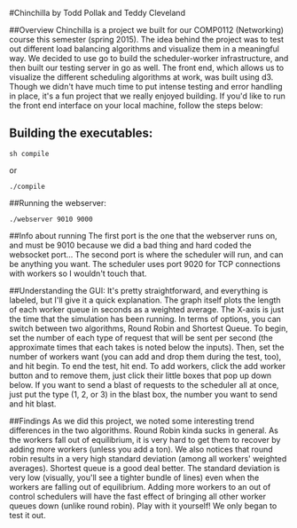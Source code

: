 #Chinchilla
by Todd Pollak and Teddy Cleveland

##Overview
Chinchilla is a project we built for our COMP0112 (Networking) course this semester (spring 2015). The idea behind the project
was to test out different load balancing algorithms and visualize them in a meaningful way. We decided to use go to build
the scheduler-worker infrastructure, and then built our testing server in go as well. The front end, which allows us to 
visualize the different scheduling algorithms at work, was built using d3. Though we didn't have much time to put intense 
testing and error handling in place, it's a fun project that we really enjoyed building. If you'd like to run the front end
interface on your local machine, follow the steps below:

## Building the executables:
```
sh compile
```
or
```
./compile
```

##Running the webserver:
```
./webserver 9010 9000
```

##Info about running
The first port is the one that the webserver runs on, and must be 9010 because we did a bad thing and hard coded the websocket port... The second port is where the scheduler will run, and can be anything you want. The scheduler uses port 9020 for TCP connections with workers so I wouldn't touch that.

##Understanding the GUI:
It's pretty straightforward, and everything is labeled, but I'll give it a quick explanation. The graph itself plots the length of each worker queue in seconds as a weighted average. The X-axis is just the time that the simulation has been running. In terms of options, you can switch between two algorithms, Round Robin and Shortest Queue. To begin, set the number of each type of request that will be sent per second (the approximate times that each takes is noted below the inputs). Then, set the number of workers want (you can add and drop them during the test, too), and hit begin. To end the test, hit end. To add workers, click the add worker button and to remove them, just click their little boxes that pop up down below. If you want to send a blast of requests to the scheduler all at once, just put the type (1, 2, or 3) in the blast box, the number you want to send and hit blast.

##Findings
As we did this project, we noted some interesting trend differences in the two algorithms. Round Robin kinda sucks in general. As the workers fall out of equilibrium, it is very hard to get them to recover by adding more workers (unless you add a ton). We also notices that round robin results in a very high standard deviation (among all workers' weighted averages). Shortest queue is a good deal better. The standard deviation is very low (visually, you'll see a tighter bundle of lines) even when the workers are falling out of equilibrium. Adding more workers to an out of control schedulers will have the fast effect of bringing all other worker queues down (unlike round robin). Play with it yourself! We only began to test it out. 

